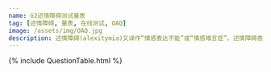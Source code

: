 ```yaml
---
name: G2述情障碍测试量表
tag: [述情障碍, 量表, 在线测试, OAQ]
image: /assets/img/OAQ.jpg
description: 述情障碍(alexitymia)又译作“情感表达不能”或“情感难言症”。述情障碍患者不能适当地表达情绪、缺少幻想。
---
```



{% include QuestionTable.html %}